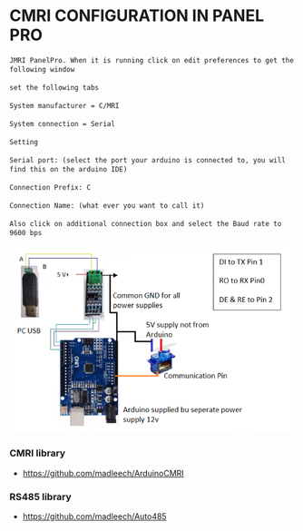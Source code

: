 


# CMRI CONFIGURATION IN PANEL PRO

```
JMRI PanelPro. When it is running click on edit preferences to get the following window

set the following tabs

System manufacturer = C/MRI

System connection = Serial

Setting

Serial port: (select the port your arduino is connected to, you will find this on the arduino IDE)

Connection Prefix: C

Connection Name: (what ever you want to call it)

Also click on additional connection box and select the Baud rate to 9600 bps

```


![img](https://github.com/adarshkumarsingh83/jmri-cmri/blob/main/APPLICATIONS/cmri-485-servo-control/connection-details.png)


### CMRI library

- https://github.com/madleech/ArduinoCMRI

### RS485 library

- https://github.com/madleech/Auto485
